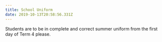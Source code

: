 ```yaml
---
title: School Uniform
date: 2019-10-13T20:58:56.331Z
---
```

Students are to be in complete and correct summer uniform from the first day of Term 4 please.
